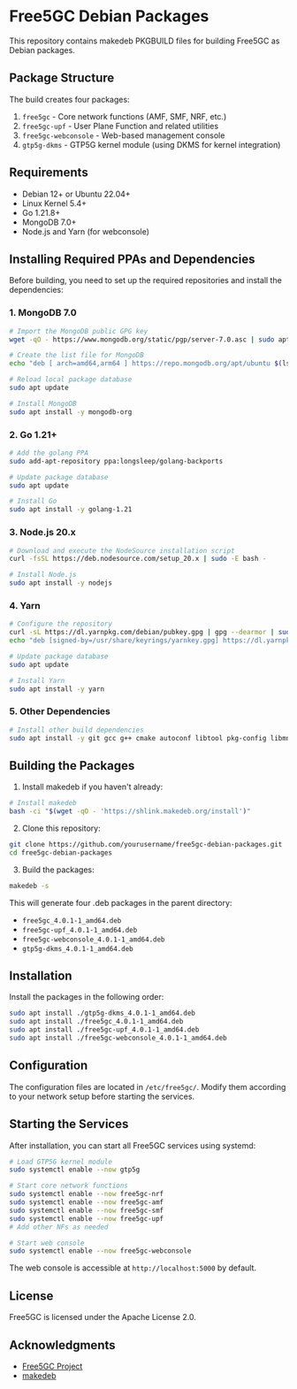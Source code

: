 # Free5GC Debian Packages

This repository contains makedeb PKGBUILD files for building Free5GC as Debian packages.

## Package Structure

The build creates four packages:

1. `free5gc` - Core network functions (AMF, SMF, NRF, etc.)
2. `free5gc-upf` - User Plane Function and related utilities
3. `free5gc-webconsole` - Web-based management console
4. `gtp5g-dkms` - GTP5G kernel module (using DKMS for kernel integration)

## Requirements

- Debian 12+ or Ubuntu 22.04+
- Linux Kernel 5.4+
- Go 1.21.8+
- MongoDB 7.0+
- Node.js and Yarn (for webconsole)

## Installing Required PPAs and Dependencies

Before building, you need to set up the required repositories and install the dependencies:

### 1. MongoDB 7.0

```bash
# Import the MongoDB public GPG key
wget -qO - https://www.mongodb.org/static/pgp/server-7.0.asc | sudo apt-key add -

# Create the list file for MongoDB
echo "deb [ arch=amd64,arm64 ] https://repo.mongodb.org/apt/ubuntu $(lsb_release -cs)/mongodb-org/7.0 multiverse" | sudo tee /etc/apt/sources.list.d/mongodb-org-7.0.list

# Reload local package database
sudo apt update

# Install MongoDB
sudo apt install -y mongodb-org
```

### 2. Go 1.21+

```bash
# Add the golang PPA
sudo add-apt-repository ppa:longsleep/golang-backports

# Update package database
sudo apt update

# Install Go
sudo apt install -y golang-1.21
```

### 3. Node.js 20.x

```bash
# Download and execute the NodeSource installation script
curl -fsSL https://deb.nodesource.com/setup_20.x | sudo -E bash -

# Install Node.js
sudo apt install -y nodejs
```

### 4. Yarn

```bash
# Configure the repository
curl -sL https://dl.yarnpkg.com/debian/pubkey.gpg | gpg --dearmor | sudo tee /usr/share/keyrings/yarnkey.gpg >/dev/null
echo "deb [signed-by=/usr/share/keyrings/yarnkey.gpg] https://dl.yarnpkg.com/debian stable main" | sudo tee /etc/apt/sources.list.d/yarn.list

# Update package database
sudo apt update

# Install Yarn
sudo apt install -y yarn
```

### 5. Other Dependencies

```bash
# Install other build dependencies
sudo apt install -y git gcc g++ cmake autoconf libtool pkg-config libmnl-dev libyaml-dev dkms
```

## Building the Packages

1. Install makedeb if you haven't already:

```bash
# Install makedeb
bash -ci "$(wget -qO - 'https://shlink.makedeb.org/install')"
```

2. Clone this repository:

```bash
git clone https://github.com/yourusername/free5gc-debian-packages.git
cd free5gc-debian-packages
```

3. Build the packages:

```bash
makedeb -s
```

This will generate four .deb packages in the parent directory:
- `free5gc_4.0.1-1_amd64.deb`
- `free5gc-upf_4.0.1-1_amd64.deb`
- `free5gc-webconsole_4.0.1-1_amd64.deb`
- `gtp5g-dkms_4.0.1-1_amd64.deb`

## Installation

Install the packages in the following order:

```bash
sudo apt install ./gtp5g-dkms_4.0.1-1_amd64.deb
sudo apt install ./free5gc_4.0.1-1_amd64.deb
sudo apt install ./free5gc-upf_4.0.1-1_amd64.deb
sudo apt install ./free5gc-webconsole_4.0.1-1_amd64.deb
```

## Configuration

The configuration files are located in `/etc/free5gc/`. Modify them according to your network setup before starting the services.

## Starting the Services

After installation, you can start all Free5GC services using systemd:

```bash
# Load GTP5G kernel module
sudo systemctl enable --now gtp5g

# Start core network functions
sudo systemctl enable --now free5gc-nrf
sudo systemctl enable --now free5gc-amf
sudo systemctl enable --now free5gc-smf
sudo systemctl enable --now free5gc-upf
# Add other NFs as needed

# Start web console
sudo systemctl enable --now free5gc-webconsole
```

The web console is accessible at `http://localhost:5000` by default.

## License

Free5GC is licensed under the Apache License 2.0.

## Acknowledgments

- [Free5GC Project](https://github.com/free5gc/free5gc)
- [makedeb](https://makedeb.org/)